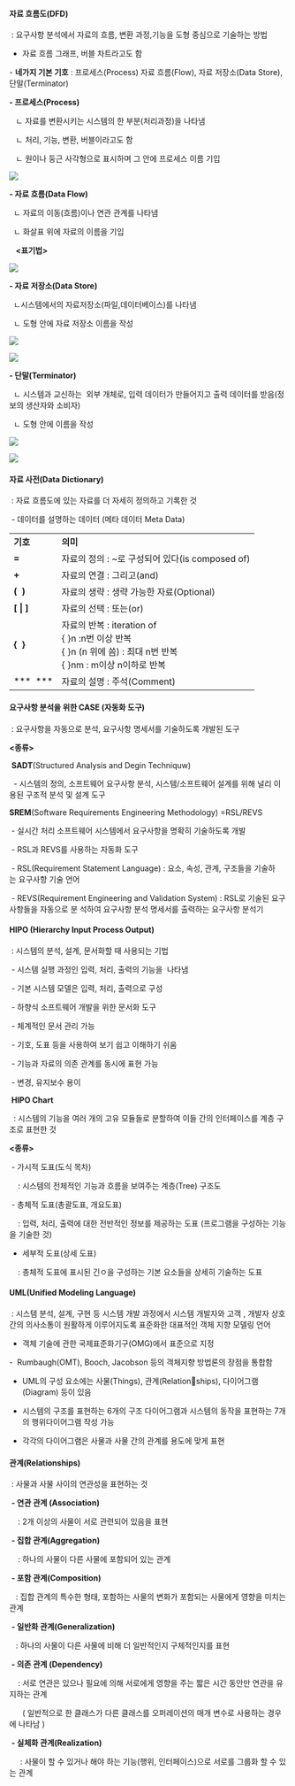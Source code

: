 #### **자료 흐름도(DFD)**

 : 요구사항 분석에서 자료의 흐름, 변환 과정,기능을 도형 중심으로 기술하는 방법

- 자료 흐름 그래프, 버블 차트라고도 함

- **네가지 기본 기호** : 프로세스(Process) 자료 흐름(Flow), 자료 저장소(Data Store), 단말(Terminator)

**- 프로세스(Process)**

   ㄴ 자료를 변환시키는 시스템의 한 부분(처리과정)을 나타냄

   ㄴ 처리, 기능, 변환, 버블이라고도 함

   ㄴ 원이나 둥근 사각형으로 표시하며 그 안에 프로세스 이름 기입

![](https://blog.kakaocdn.net/dn/dIZFRp/btscRJL5Jcv/sbJDw2tfpuKacgDQjUB0NK/img.png)

**- 자료 흐름(Data Flow)**

  ㄴ 자료의 이동(흐름)이나 연관 관계를 나타냄

  ㄴ 화살표 위에 자료의 이름을 기입

   **<표기법>**

![](https://blog.kakaocdn.net/dn/3lJjz/btscTjlOROo/myD6yuB7XzbpP5uSx9DKt0/img.png)

**- 자료 저장소(Data Store)**

  ㄴ시스템에서의 자료저장소(파일,데이터베이스)를 나타냄

  ㄴ 도형 안에 자료 저장소 이름을 작성

![](https://blog.kakaocdn.net/dn/dI7CPl/btscQPeZXO1/V59dZSBo36whUbPWaSK4u0/img.png)

![](https://blog.kakaocdn.net/dn/wQ6ls/btscXWjsCYc/kK8T2ikWSLzY3279zK4yOk/img.png)

**- 단말(Terminator)**

  ㄴ 시스템과 교신하는  외부 개체로, 입력 데이터가 만들어지고 출력 데이터를 받음(정보의 생산자와 소비자)

  ㄴ 도형 안에 이름을 작성

![](https://blog.kakaocdn.net/dn/bVvS7I/btscSnvnoXG/3npI0O6Sx60OGkak4rZv21/img.png)

![](https://blog.kakaocdn.net/dn/dsfPR7/btscR0Halxu/1bPkoRE5R4jBx9s3mJWIOK/img.png)

#### **자료 사전(Data Dictionary)**

 : 자료 흐름도에 있는 자료를 더 자세히 정의하고 기록한 것

 - 데이터를 설명하는 데이터 (메타 데이터 Meta Data)

|   |   |
|---|---|
|**기호**|**의미**|
|**=**|자료의 정의 : ~로 구성되어 있다(is composed of)|
|**+**|자료의 연결 : 그리고(and)|
|**(  )**|자료의 생략 : 생략 가능한 자료(Optional)|
|**[ \| ]**|자료의 선택 : 또는(or)|
|**{  }**|자료의 반복 : iteration of  <br>{ }n :n번 이상 반복  <br>{ }n (n 위에 씀) : 최대 n번 반복  <br>{ }nm : m이상 n이하로 반복|
|***  ***|자료의 설명 : 주석(Comment)|

#### **요구사항 분석을 위한 CASE (자동화 도구)**

 : 요구사항을 자동으로 분석, 요구사항 명세서를 기술하도록 개발된 도구

**<종류>**

 **SADT**(Structured Analysis and Degin Techniquw)

  - 시스템의 정의, 소프트웨어 요구사항 분석, 시스템/소프트웨어 설계를 위해 널리 이용된 구조적 분석 및 설계 도구

**SREM**(Software Requirements Engineering Methodology) =RSL/REVS

 - 실시간 처리 소프트웨어 시스템에서 요구사항을 명확히 기술하도록 개발

 - RSL과 REVS를 사용하는 자동화 도구

 - RSL(Requirement Statement Language) : 요소, 속성, 관계, 구조들을 기술하는 요구사항 기술 언어

 - REVS(Requirement Engineering and Validation System) : RSL로 기술된 요구사항들을 자동으로 분 석하여 요구사항 분석 명세서를 출력하는 요구사항 분석기

#### **HIPO** (Hierarchy Input Process Output)

 : 시스템의 분석, 설계, 문서화할 때 사용되는 기법

 - 시스템 실행 과정인 입력, 처리, 출력의 기능을  나타냄

 - 기본 시스템 모델은 입력, 처리, 출력으로 구성

 - 하향식 소프트웨어 개발을 위한 문서화 도구

 - 체계적인 문서 관리 가능

 - 기호, 도표 등을 사용하여 보기 쉽고 이해하기 쉬움

 - 기능과 자료의 의존 관계를 동시에 표현 가능

 - 변경, 유지보수 용이

 **HIPO Chart**

  : 시스템의 기능을 여러 개의 고유 모듈들로 분할하여 이들 간의 인터페이스를 계층 구조로 표현한 것

**<종류>**

 - 가시적 도표(도식 목차)

    : 시스템의 전체적인 기능과 흐름을 보여주는 계층(Tree) 구조도

 - 총체적 도표(총괄도표, 개요도표) 

    : 입력, 처리, 출력에 대한 전반적인 정보를 제공하는 도표 (프로그램을 구성하는 기능을 기술한 것)

- 세부적 도표(상세 도표)

    : 총체적 도표에 표시된 긴ㅇ을 구성하는 기본 요소들을 상세히 기술하는 도표

#### **UML(Unified Modeling Language)**

 : 시스템 분석, 설계, 구현 등 시스템 개발 과정에서 시스템 개발자와 고객 , 개발자 상호간의 의사소통이 원활하게 이루어지도록 표준화한 대표적인 객체 지향 모델링 언어

- 객체 기술에 관한 국제표준화기구(OMG)에서 표준으로 지정

-  Rumbaugh(OMT), Booch, Jacobson 등의 객체지향 방법론의 장점을 통합함

- UML의 구성 요소에는 사물(Things), 관계(Relationships), 다이어그램(Diagram) 등이 있음

- 시스템의 구조를 표현하는 6개의 구조 다이어그램과 시스템의 동작을 표현하는 7개의 행위다이어그램 작성 가능

- 각각의 다이어그램은 사물과 사물 간의 관계를 용도에 맞게 표현

#### **관계(Relationships)**

 : 사물과 사물 사이의 연관성을 표현하는 것

 **- 연관 관계 (Association)**

    : 2개 이상의 사물이 서로 관련되어 있음을 표현

 **- 집합 관계(Aggregation)**

    : 하나의 사물이 다른 사물에 포함되어 있는 관계

 **- 포함 관계(Composition)**

   : 집합 관계의 특수한 형태, 포함하는 사물의 변화가 포함되는 사물에게 영향을 미치는 관계

 **- 일반화 관계(Generalization)**

   : 하나의 사물이 다른 사물에 비해 더 일반적인지 구체적인지를 표현

 **- 의존 관계 (Dependency)**

    : 서로 연관은 있으나 필요에 의해 서로에게 영향을 주는 짧은 시간 동안만 연관을 유지하는 관계

      ( 일반적으로 한 클래스가 다른 클래스를 오퍼레이션의 매개 변수로 사용하는 경우에 나타남 )

 **- 실체화 관계(Realization)**

     : 사물이 할 수 있거나 해야 하는 기능(행위, 인터페이스)으로 서로를 그룹화 할 수 있는 관계